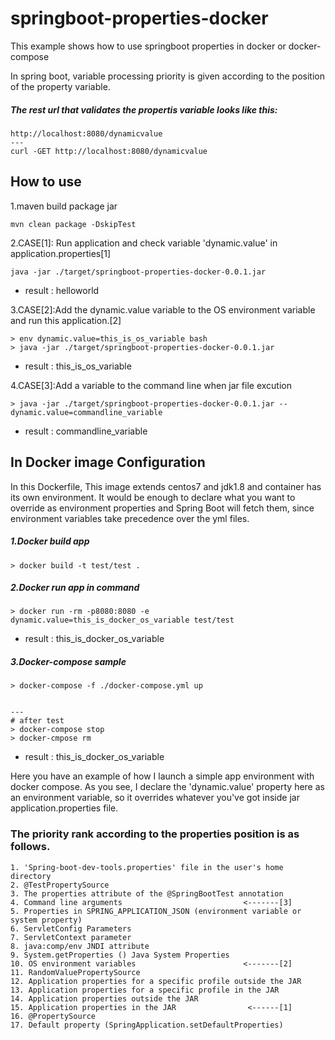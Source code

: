 # springboot-properties-docker
This example shows how to use springboot properties in docker or docker-compose

In spring boot, variable processing priority is given according to the position of the property variable. 


##### The rest url that validates the propertis variable looks like this:

```shell
http://localhost:8080/dynamicvalue
---
curl -GET http://localhost:8080/dynamicvalue
```

## How to use

1.maven build package jar
```shell
mvn clean package -DskipTest
```

2.CASE[1]: Run application and check variable 'dynamic.value' in application.properties[1]

```shell
java -jar ./target/springboot-properties-docker-0.0.1.jar

```
* result : helloworld

3.CASE[2]:Add the dynamic.value variable to the OS environment variable and run this application.[2]
```shell
> env dynamic.value=this_is_os_variable bash
> java -jar ./target/springboot-properties-docker-0.0.1.jar 
```
* result : this_is_os_variable

4.CASE[3]:Add a variable to the command line when jar file excution
```shell
> java -jar ./target/springboot-properties-docker-0.0.1.jar --dynamic.value=commandline_variable 
```

* result : commandline_variable

## In Docker image Configuration
In this Dockerfile, 
This image extends centos7 and jdk1.8 and container has its own environment.
It would be enough to declare what you want to override as environment properties and Spring Boot will fetch them, since environment variables take precedence over the yml files.

##### 1.Docker build app 
 
```shell
> docker build -t test/test . 
```

##### 2.Docker run app in command

```shell
> docker run -rm -p8080:8080 -e dynamic.value=this_is_docker_os_variable test/test 
```
* result : this_is_docker_os_variable

##### 3.Docker-compose sample
```shell
> docker-compose -f ./docker-compose.yml up 


---
# after test
> docker-compose stop
> docker-cmpose rm
```
* result : this_is_docker_os_variable

Here you have an example of how I launch a simple app environment with docker compose. As you see, I declare the 'dynamic.value' property here as an environment variable, so it overrides whatever you've got inside jar application.properties file.



### The priority rank according to the properties position is as follows.
```text
1. 'Spring-boot-dev-tools.properties' file in the user's home directory
2. @TestPropertySource
3. The properties attribute of the @SpringBootTest annotation
4. Command line arguments                           <-------[3]
5. Properties in SPRING_APPLICATION_JSON (environment variable or system property)
6. ServletConfig Parameters
7. ServletContext parameter
8. java:comp/env JNDI attribute
9. System.getProperties () Java System Properties
10. OS environment variables                        <-------[2]
11. RandomValuePropertySource
12. Application properties for a specific profile outside the JAR
13. Application properties for a specific profile in the JAR
14. Application properties outside the JAR
15. Application properties in the JAR                <------[1]
16. @PropertySource
17. Default property (SpringApplication.setDefaultProperties)
```

